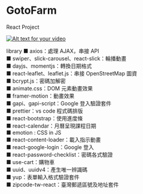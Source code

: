 # GotoFarm
 React Project


[![Alt text for your video](http://img.youtube.com/vi/15ytISp3Zpk/0.jpg)](http://www.youtube.com/watch?v=15ytISp3Zpk)


library
■ axios：處理 AJAX，串接 API<br>
■ swiper、slick-carousel、react-slick：輪播動畫<br>
■ dayjs、momentjs：轉換日期格式<br>
■ react-leaflet、leaflet.js：串接 OpenStreetMap 圖資<br>
■ bcrypt.js：密碼加解密<br>
■ animate.css：DOM 元素動畫效果<br>
■ framer-motion：動畫效果<br>
■ gapi、gapi-script：Google 登入驗證套件<br>
■ prettier：vs code 程式碼排版<br>
■ react-bootstrap：使用進度條<br>
■ react-calendar：月曆呈現課程日期<br>
■ emotion : CSS in JS<br>
■ react-content-loader：載入指示動畫<br>
■ react-google-login：Google 登入<br>
■ react-password-checklist：密碼各式驗證<br>
■ use-cart：購物車<br>
■ uuid、uuidv4：產生唯一辨識碼<br>
■ yup：表單輸入格式驗證套件<br>
■ zipcode-tw-react：臺灣郵遞區號及地址套件<br>


